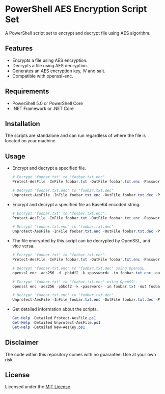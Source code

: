 # PowerShell AES Encryption Script Set

A PowerShell script set to encrypt and decrypt file using AES algorithm.

## Features

- Encrypts a file using AES encryption.
- Decrypts a file using AES decryption.
- Generates an AES encryption key, IV and salt.
- Compatible with openssl-enc.

## Requirements

- PowerShell 5.0 or PowerShell Core
- .NET Framework or .NET Core

## Installation

The scripts are standalone and can run regardless of where the file is located on your machine.

## Usage

- Encrypt and decrypt a specified file.

  ```powershell
  # Encrypt "foobar.txt" to "foobar.txt.enc".
  Protect-AesFile -InFile foobar.txt -OutFile foobar.txt.enc -Password <password>

  # Decrypt "foobar.txt.enc" to "foobar.txt.dec"
  Unprotect-AesFile -InFile foobar.txt.enc -OutFile foobar.txt.dec -Password <password>
  ```

- Encrypt and decrypt a specified file as Base64 encoded string.

  ```powershell
  # Encrypt "foobar.txt" to "foobar.txt.enc".
  Protect-AesFile -InFile foobar.txt -OutFile foobar.txt.enc -Password <password> -AsBase64

  # Decrypt "foobar.txt.enc" to "foobar.txt.dec"
  Unprotect-AesFile -InFile foobar.txt.enc -OutFile foobar.txt.dec -Password <password> -AsBase64
  ```

- The file encrypted by this script can be decrypted by OpenSSL, and vice versa.

  ```powershell
  # Encrypt "foobar.txt" to "foobar.txt.enc".
  Protect-AesFile -InFile foobar.txt -OutFile foobar.txt.enc -Password <password>

  # Decrypt "foobar.txt.enc" to "foobar.txt.dec" using OpenSSL.
  openssl enc -aes256 -d -pbkdf2 -k <password> -in foobar.txt.enc -out foobar.txt.dec
  ```

  ```powershell
  # Encrypt "foobar.txt" to "foobar.txt.enc" using OpenSSL.
  openssl enc -aes256 -pbkdf2 -k <password> -in foobar.txt -out foobar.txt.enc

  # Decrypt "foobar.txt.enc" to "foobar.txt.dec".
  Unprotect-AesFile -InFile foobar.txt.enc -OutFile foobar.txt.dec -Password <password>
  ```

- Get detailed information about the scripts.

  ```powershell
  Get-Help -Detailed Protect-AesFile.ps1
  Get-Help -Detailed Unprotect-AesFile.ps1
  Get-Help -Detailed New-AesKey.ps1
  ```

## Disclaimer

The code within this repository comes with no guarantee. Use at your own risk.

## License

Licensed under the [MIT License](LICENSE.md).
